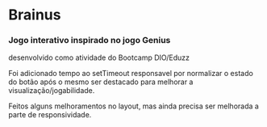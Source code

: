 # Brainus

### Jogo interativo inspirado no jogo Genius

desenvolvido como atividade do Bootcamp DIO/Eduzz

Foi adicionado tempo ao setTimeout responsavel por normalizar o estado do botão após o mesmo ser destacado para melhorar a visualização/jogabilidade.

Feitos alguns melhoramentos no layout, mas ainda precisa ser melhorada a parte de responsividade.
